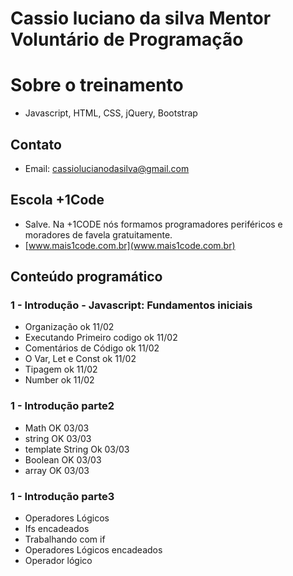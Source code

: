 #   Cassio luciano da silva Mentor Voluntário de Programação

#  Sobre o treinamento
*  Javascript, HTML, CSS, jQuery, Bootstrap

##  Contato
*   Email: cassiolucianodasilva@gmail.com
 
##  Escola +1Code
*   Salve. Na +1CODE nós formamos programadores periféricos e moradores de favela gratuitamente. 
*   [www.mais1code.com.br](www.mais1code.com.br)


## Conteúdo programático

### 1 - Introdução  -  Javascript: Fundamentos iniciais 
*    Organização                   ok   11/02 
*    Executando Primeiro codigo    ok   11/02 
*    Comentários de Código         ok   11/02 
*    O  Var, Let e Const           ok   11/02 
*    Tipagem                       ok   11/02 
*    Number                        ok   11/02  

### 1 - Introdução parte2
*    Math                          OK   03/03
*    string                        OK   03/03
*    template String               Ok   03/03         
*    Boolean                       OK   03/03
*    array                         OK   03/03

### 1 - Introdução parte3 
*    Operadores Lógicos
*    Ifs encadeados
*    Trabalhando com if
*    Operadores Lógicos encadeados
*    Operador lógico